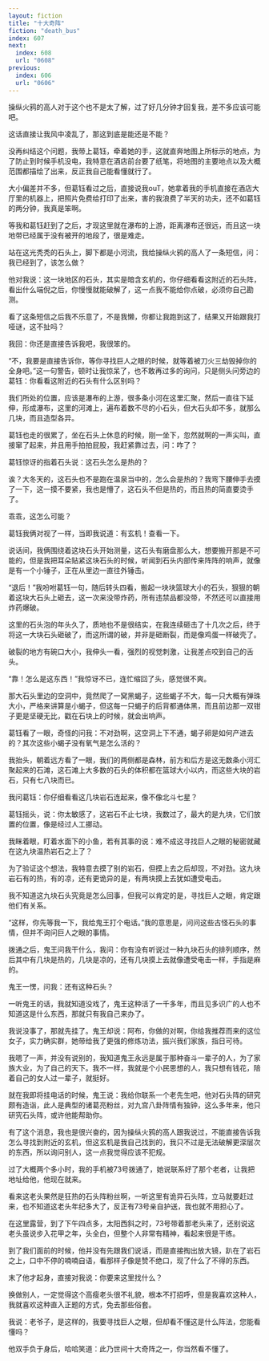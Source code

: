 ```yaml
---
layout: fiction
title: "十大奇阵"
fiction: "death_bus"
index: 607
next:
  index: 608
  url: "0608"
previous:
  index: 606
  url: "0606"
---
```

操纵火鸦的高人对于这个也不是太了解，过了好几分钟才回复我，差不多应该可能吧。

这话直接让我风中凌乱了，那这到底是能还是不能？

没再纠结这个问题，我带上葛钰，牵着她的手，这就直奔地图上所标示的地点，为了防止到时候手机没电，我特意在酒店前台要了纸笔，将地图的主要地点以及大概范围都描绘了出来，反正我自己能看懂就行了。

大小偏差并不多，但葛钰看过之后，直接说我ouT，她拿着我的手机直接在酒店大厅里的机器上，把照片免费给打印了出来，害的我浪费了半天的功夫，还不如葛钰的两分钟，我真是笨啊。

等我和葛钰赶到了之后，才现这里就在瀑布的上游，距离瀑布还很远，而且这一块地带已经属于没有被开的地段了，很是难走。

站在这光秃秃的石头上，脚下都是小河流，我给操纵火鸦的高人了一条短信，问：我已经到了，该怎么做？

他对我说：这一块地区的石头，其实是暗含玄机的，你仔细看看这附近的石头阵，看出什么端倪之后，你慢慢就能破解了，这一点我不能给你点破，必须你自己勘测。

看了这条短信之后我不乐意了，不是我懒，你都让我跑到这了，结果又开始跟我打哑谜，这不扯吗？

我回：你还是直接告诉我吧，我很笨的。

“不，我要是直接告诉你，等你寻找巨人之眼的时候，就等着被刀火三劫毁掉你的全身吧。”这一句警告，顿时让我惊呆了，也不敢再过多的询问，只是侧头问旁边的葛钰：你看看这附近的石头有什么区别吗？

我们所处的位置，应该是瀑布的上游，很多条小河在这里汇聚，然后一直往下延伸，形成瀑布，这里的河滩上，遍布着数不尽的小石头，但大石头却不多，就那么几块，而且造型各异。

葛钰也走的很累了，坐在石头上休息的时候，刚一坐下，忽然就啊的一声尖叫，直接窜了起来，并且用手拍拍屁股，我赶紧靠过去，问：咋了？

葛钰惊讶的指着石头说：这石头怎么是热的？

诶？大冬天的，这石头也不是跑在温泉当中的，怎么会是热的？我弯下腰伸手去摸了一下，这一摸不要紧，我也是懵了，这石头不但是热的，而且热的简直要烫手了。

乖乖，这怎么可能？

葛钰我俩对视了一样，当即我说道：有玄机！查看一下。

说话间，我俩围绕着这块石头开始测量，这石头有磨盘那么大，想要搬开那是不可能的，但是我把耳朵贴紧这块石头的时候，听闻到石头内部传来阵阵的响声，就像是有一个小锤子，正在从里边一直往外锤击。

“退后！”我吩咐葛钰一句，随后转头四看，搬起一块块篮球大小的石头，狠狠的朝着这块大石头上砸去，这一次来没带炸药，所有违禁品都没带，不然还可以直接用炸药爆破。

这里的石头泡的年头久了，质地也不是很结实，在我连续砸击了十几次之后，终于将这一大块石头砸破了，而这所谓的破，并非是砸断裂，而是像鸡蛋一样破壳了。

破裂的地方有碗口大小，我伸头一看，强烈的视觉刺激，让我差点咬到自己的舌头。

“靠！怎么是这东西！”我惊讶不已，连忙缩回了头，感觉很不爽。

那大石头里边的空洞中，竟然爬了一窝黑蝎子，这些蝎子不大，每一只大概有弹珠大小，严格来讲算是小蝎子，但这每一只蝎子的后背都通体黑，而且前边那一双钳子更是坚硬无比，戳在石块上的时候，就会出响声。

葛钰看了一眼，奇怪的问我：不对劲啊，这空洞上下不通，蝎子卵是如何产进去的？其次这些小蝎子没有氧气是怎么活的？

我抬头，朝着远方看了一眼，我们的两侧都是森林，前方和后方是这无数条小河汇聚起来的石滩，这石滩上大多数的石头的体积都在篮球大小以内，而这些大块的岩石，只有七八块而已。

我问葛钰：你仔细看看这几块岩石连起来，像不像北斗七星？

葛钰摇头，说：你太敏感了，这岩石不止七块，我数过了，最大的是九块，它们放置的位置，像是经过人工挪动。

我眯着眼，盯着水面下的小鱼，若有其事的说：难不成这寻找巨人之眼的秘密就藏在这九块温热岩石之上了？

为了验证这个想法，我特意去摸了别的岩石，但摸上去之后却现，不对劲。这九块岩石有的热，有的凉，还有更诡异的是，有两块摸上去犹如遭受电击。

我不知道这九块石头究竟是怎么回事，但我可以肯定的是，寻找巨人之眼，肯定跟他们有关系。

“这样，你先等我一下，我给鬼王打个电话。”我的意思是，问问这些古怪石头的事情，但并不询问巨人之眼的事情。

拨通之后，鬼王问我干什么，我问：你有没有听说过一种九块石头的排列顺序，然后其中有几块是热的，几块是凉的，还有几块摸上去就像遭受电击一样，手指是麻的。

鬼王一愣，问我：还有这种石头？

一听鬼王的话，我就知道没戏了，鬼王这种活了一千多年，而且见多识广的人也不知道这是什么东西，那就只有我自己来办了。

我说没事了，那就先挂了。鬼王却说：阿布，你做的对啊，你给我推荐而来的这位女子，实力确实群，她带给我了更强的修炼功法，振兴我们家族，指日可待。

我嗯了一声，并没有说别的，我知道鬼王永远是属于那种奋斗一辈子的人，为了家族大业，为了自己的天下。我不一样，我就是个小民思想的人，我只想有钱花，陪着自己的女人过一辈子，就挺好。

就在我即将挂电话的时候，鬼王说：我给你联系一个老先生吧，他对石头阵的研究颇有造诣，此人是典型的诸葛亮粉丝，对九宫八卦阵情有独钟，这么多年来，他只研究石头阵，或许他能帮助你。

有了这个消息，我也是很兴奋的，因为操纵火鸦的高人跟我说过，不能直接告诉我怎么寻找到附近的玄机，但这玄机是我自己找到的，我只不过是无法破解更深层次的东西，所以询问别人，这一点我觉得应该不犯规。

过了大概两个多小时，我的手机被73号拨通了，她说联系好了那个老者，让我把地址给他，他现在就来。

看来这老头果然是狂热的石头阵粉丝啊，一听这里有诡异石头阵，立马就要赶过来，也不知道这老头年纪多大了，反正有73号亲自护送，我也就不用担心了。

在这里露营，到了下午四点多，太阳西斜之时，73号带着那老头来了，还别说这老头虽说步入花甲之年，头全白，但整个人非常有精神，看起来很是干练。

到了我们面前的时候，他并没有先跟我们说话，而是直接掏出放大镜，趴在了岩石之上，口中不停的喃喃自语，看那样子像是赞不绝口，现了什么了不得的东西。

末了他才起身，直接对我说：你要来这里找什么？

换做别人，一定觉得这个高瘦老头很不礼貌，根本不打招呼，但是我喜欢这种人，我就喜欢这种直入正题的方式，免去那些俗套。

我说：老爷子，是这样的，我要寻找巨人之眼，但却看不懂这是什么阵法，您能看懂吗？

他双手负于身后，哈哈笑道：此乃世间十大奇阵之一，你当然看不懂了。